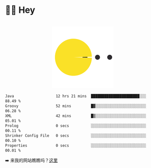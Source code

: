 
# 👋🏻 Hey
<div align="center">
	<br>
	<img src="https://raw.githubusercontent.com/Aniket965/Aniket965/master/pacman.svg?sanitize=true" width="200" height="200">
	<br>
</div>

<!--START_SECTION:waka-->

```text
Java                   12 hrs 21 mins  ██████████████████████░░░   88.49 %
Groovy                 52 mins         █▓░░░░░░░░░░░░░░░░░░░░░░░   06.28 %
XML                    42 mins         █▒░░░░░░░░░░░░░░░░░░░░░░░   05.01 %
Prolog                 0 secs          ░░░░░░░░░░░░░░░░░░░░░░░░░   00.11 %
Shrinker Config File   0 secs          ░░░░░░░░░░░░░░░░░░░░░░░░░   00.10 %
Properties             0 secs          ░░░░░░░░░░░░░░░░░░░░░░░░░   00.01 %
```

<!--END_SECTION:waka-->

 ➡️  来我的网站瞧瞧吗？[这里](https://www.shaolongfei.com)
